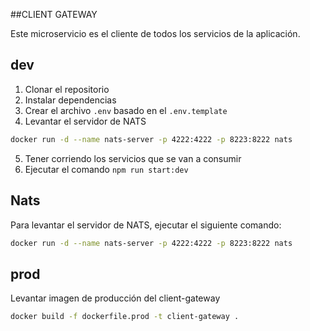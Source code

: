 ##CLIENT GATEWAY

Este microservicio es el cliente de todos los servicios de la aplicación. 

## dev

1. Clonar el repositorio
2. Instalar dependencias
3. Crear el archivo `.env` basado en el `.env.template`
4. Levantar el servidor de NATS
```bash
docker run -d --name nats-server -p 4222:4222 -p 8223:8222 nats
```
5. Tener corriendo los servicios que se van a consumir
6. Ejecutar el comando `npm run start:dev`

## Nats
Para levantar el servidor de NATS, ejecutar el siguiente comando:
```bash
docker run -d --name nats-server -p 4222:4222 -p 8223:8222 nats
```

## prod
Levantar imagen de producción del client-gateway
```bash
docker build -f dockerfile.prod -t client-gateway .
```